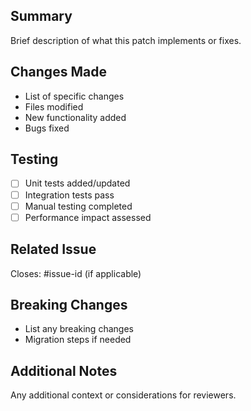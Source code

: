 ## Summary
Brief description of what this patch implements or fixes.

## Changes Made
- List of specific changes
- Files modified
- New functionality added
- Bugs fixed

## Testing
- [ ] Unit tests added/updated
- [ ] Integration tests pass
- [ ] Manual testing completed
- [ ] Performance impact assessed

## Related Issue
Closes: #issue-id (if applicable)

## Breaking Changes
- List any breaking changes
- Migration steps if needed

## Additional Notes
Any additional context or considerations for reviewers.